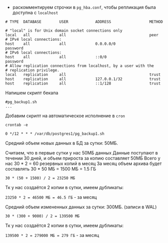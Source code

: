 - раскомментируем строчки в `pg_hba.conf`, чтобы репликация была доступна с `localhost`

```
# TYPE  DATABASE        USER            ADDRESS                 METHOD

# "local" is for Unix domain socket connections only
local   all             all                                     peer
# IPv4 local connections:
host    all             all             0.0.0.0/0               password
# IPv6 local connections:
host    all             all             ::0/0                   password
# Allow replication connections from localhost, by a user with the
# replication privilege.
local   replication     all                                     trust
host    replication     all             127.0.0.1/32            trust
host    replication     all             ::1/128                 trust
```

Напишем скрипт бекапа
```
#pg_backup1.sh
...

```

Добавим скрипт на автоматическое исполнение в `cron`

```
crontab -e

0 */12 * * * /var/db/postgres1/pg_backup1.sh

```

Средний объем новых данных в БД за сутки: 50МБ.

Считаем, что в первые сутки у нас 50МБ данных
Данные поступают в течении 30 дней, и объем прироста за копию составляет 50МБ
Всего у нас 30 * 2 = 60 резервных копий в месяц
За месяц объем архива будет составлять 30 * 50 МБ = 1500 МБ = 1.5 ГБ

`30 * (50 + 1500) / 2 = 23250 МБ`

Тк у нас создаётся 2 копии в сутки, имеем дубликаты:

`23250 * 2 = 46500 МБ = 46.5 ГБ` - за месяц

Средний объем измененных данных за сутки: 300МБ. (записи в WAL)

`30 * (300 + 9000) / 2 = 139500 МБ`


Тк у нас создаётся 2 копии в сутки, имеем дубликаты:

`139500 * 2 = 279000 МБ = 279 ГБ` - за месяц
